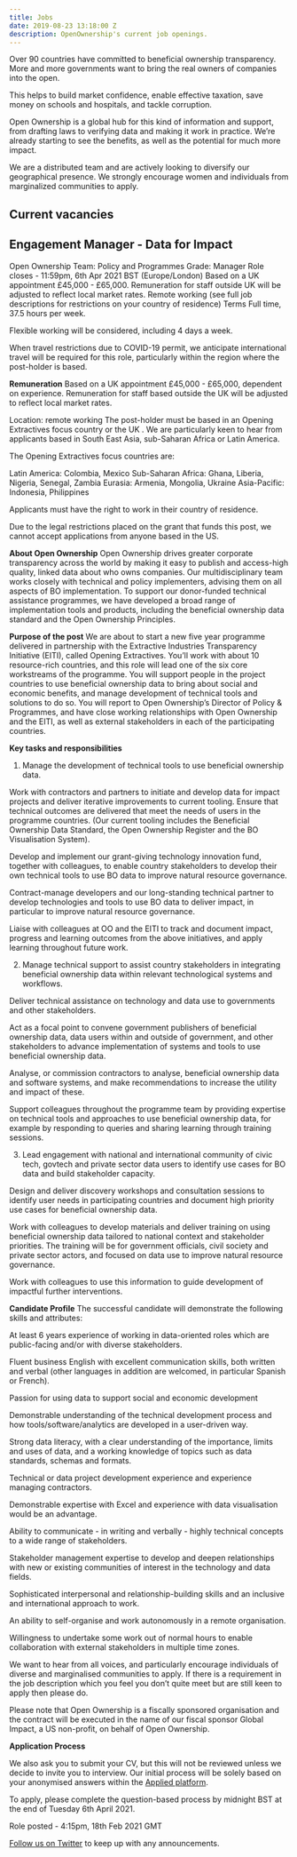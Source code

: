 ```yaml
---
title: Jobs
date: 2019-08-23 13:18:00 Z
description: OpenOwnership's current job openings.
---
```


Over 90 countries have committed to beneficial ownership transparency. More and more governments want to bring the real owners of companies into the open.

This helps to build market confidence, enable effective taxation, save money on schools and hospitals, and tackle corruption.

Open Ownership is a global hub for this kind of information and support, from drafting laws to verifying data and making it work in practice. We’re already starting to see the benefits, as well as the potential for much more impact.

We are a distributed team and are actively looking to diversify our geographical presence. We strongly encourage women and individuals from marginalized communities to apply.

## Current vacancies

## Engagement Manager - Data for Impact
Open Ownership
Team: Policy and Programmes
Grade: Manager
Role closes - 11:59pm, 6th Apr 2021 BST (Europe/London)
Based on a UK appointment £45,000 - £65,000. Remuneration for staff outside UK will be adjusted to reflect local market rates.
Remote working (see full job descriptions for restrictions on your country of residence)
Terms
Full time, 37.5 hours per week.

Flexible working will be considered, including 4 days a week.

When travel restrictions due to COVID-19 permit, we anticipate international travel will be required for this role, particularly within the region where the post-holder is based.

**Remuneration**
Based on a UK appointment £45,000 - £65,000, dependent on experience. Remuneration for staff based outside the UK will be adjusted to reflect local market rates.

Location: remote working
The post-holder must be based in an Opening Extractives focus country or the UK . We are particularly keen to hear from applicants based in South East Asia, sub-Saharan Africa or Latin America.

The Opening Extractives focus countries are:

Latin America: Colombia, Mexico 
Sub-Saharan Africa: Ghana, Liberia, Nigeria, Senegal, Zambia Eurasia: Armenia, Mongolia, Ukraine 
Asia-Pacific: Indonesia, Philippines

Applicants must have the right to work in their country of residence.

Due to the legal restrictions placed on the grant that funds this post, we cannot accept applications from anyone based in the US.

**About Open Ownership**
Open Ownership drives greater corporate transparency across the world by making it easy to publish and access-high quality, linked data about who owns companies.  Our multidisciplinary team works closely with technical and policy implementers, advising them on all aspects of BO implementation.  To support our donor-funded technical assistance programmes, we have developed a broad range of implementation tools and products, including the beneficial ownership data standard and the Open Ownership Principles.

**Purpose of the post**
We are about to start a new five year programme delivered in partnership with the Extractive Industries Transparency Initiative (EITI), called Opening Extractives.  You’ll work with about 10 resource-rich countries, and this role will lead one of the six core workstreams of the programme. You will support people in the project countries to use beneficial ownership data to bring about social and economic benefits, and manage development of technical tools and solutions to do so. You will report to Open Ownership’s Director of Policy & Programmes, and have close working relationships with Open Ownership and the EITI, as well as external stakeholders in each of the participating countries.

**Key tasks and responsibilities**
1. Manage the development of technical tools to use beneficial ownership data.

Work with contractors and partners to initiate and develop data for impact projects and deliver iterative improvements to current tooling. Ensure that technical outcomes are delivered that meet the needs of users in the programme countries. (Our current tooling includes the Beneficial Ownership Data Standard, the Open Ownership Register and the BO Visualisation System).

Develop and implement our grant-giving technology innovation fund, together with colleagues, to enable country stakeholders to develop their own technical tools to use BO data to improve natural resource governance.

Contract-manage developers and our long-standing technical partner to develop technologies and tools to use BO data to deliver impact, in particular to improve natural resource governance.

Liaise with colleagues at OO and the EITI to track and document impact, progress and learning outcomes from the above initiatives, and apply learning throughout future work.

2. Manage technical support to assist country stakeholders in integrating beneficial ownership data within relevant technological systems and workflows.

Deliver technical assistance on technology and data use to governments and other stakeholders.

Act as a focal point to convene government publishers of beneficial ownership data, data users within and outside of government, and other stakeholders to advance implementation of systems and tools to use beneficial ownership data.

Analyse, or commission contractors to analyse, beneficial ownership data and software systems, and make recommendations to increase the utility and impact of these.

Support colleagues throughout the programme team by providing expertise on technical tools and approaches to use beneficial ownership data, for example by responding to queries and sharing learning through training sessions.

3. Lead engagement with national and international community of civic tech, govtech and private sector data users to identify use cases for BO data and build stakeholder capacity.

Design and deliver discovery workshops and consultation sessions to identify user needs in participating countries and document high priority use cases for beneficial ownership data.

Work with colleagues to develop materials and deliver training on using beneficial ownership data tailored to national context and stakeholder priorities. The training will be for government officials, civil society and private sector actors,  and focused on data use to improve natural resource governance. 

Work with colleagues to use this information to guide development of impactful further interventions.

**Candidate Profile**
The successful candidate will demonstrate the following skills and attributes:

At least 6 years experience of working in data-oriented roles which are public-facing and/or with diverse stakeholders.

Fluent business English with excellent communication skills, both written and verbal (other languages in addition are welcomed, in particular Spanish or French). 

Passion for using data to support social and economic development

Demonstrable understanding of the technical development process and how tools/software/analytics are developed in a user-driven way.

Strong data literacy, with a clear understanding of the importance, limits and uses of data, and a working knowledge of topics such as data standards, schemas and formats.

Technical or data project development experience and experience managing contractors.

Demonstrable expertise with Excel and experience with data visualisation would be an advantage.

Ability to communicate - in writing and verbally - highly technical concepts to a wide range of stakeholders.

Stakeholder management expertise to develop and deepen relationships with new or existing communities of interest in the technology and data fields.

Sophisticated interpersonal and relationship-building skills and an inclusive and international approach to work.

An ability to self-organise and work autonomously in a remote organisation. 

Willingness to undertake some work out of normal hours to enable collaboration with external stakeholders in multiple time zones.

We want to hear from all voices, and particularly encourage individuals of diverse and marginalised communities to apply.  If there is a requirement in the job description which you feel you don’t quite meet but are still keen to apply then please do.

Please note that Open Ownership is a fiscally sponsored organisation and the contract will be executed in the name of our fiscal sponsor Global Impact, a US non-profit, on behalf of Open Ownership. 

**Application Process**

We also ask you to submit your CV, but this will not be reviewed unless we decide to invite you to interview. Our initial process will be solely based on your anonymised answers within the [Applied platform](https://app.beapplied.com/apply/o4diobmlbd). 

To apply, please complete the question-based process by midnight BST at the end of Tuesday 6th April 2021.

Role posted - 4:15pm, 18th Feb 2021 GMT

[Follow us on Twitter](https://twitter.com/openownership) to keep up with any announcements.